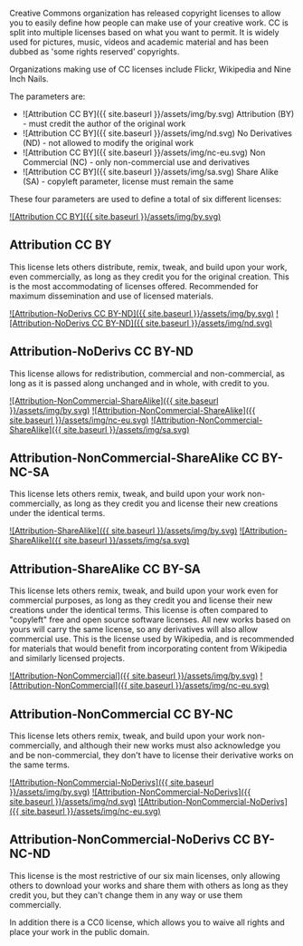 Creative Commons organization has released copyright licenses to allow you to easily define how people can make use of your creative work. CC is split into multiple licenses based on what you want to permit. It is widely used for pictures, music, videos and academic material and has been dubbed as 'some rights reserved' copyrights. 

Organizations making use of CC licenses include Flickr, Wikipedia and Nine Inch Nails.

The parameters are:

* ![Attribution CC BY]({{ site.baseurl }}/assets/img/by.svg) Attribution (BY) - must credit the author of the original work
* ![Attribution CC BY]({{ site.baseurl }}/assets/img/nd.svg) No Derivatives (ND) - not allowed to modify the original work
* ![Attribution CC BY]({{ site.baseurl }}/assets/img/nc-eu.svg) Non Commercial (NC) - only non-commercial use and derivatives
* ![Attribution CC BY]({{ site.baseurl }}/assets/img/sa.svg) Share Alike (SA) - copyleft parameter, license must remain the same

These four parameters are used to define a total of six different licenses:

[![Attribution CC BY]({{ site.baseurl }}/assets/img/by.svg)](http://creativecommons.org/licenses/by/4.0/)

Attribution CC BY
-----------------

This license lets others distribute, remix, tweak, and build upon your work, even commercially, as long as they credit you for the original creation. This is the most accommodating of licenses offered. Recommended for maximum dissemination and use of licensed materials.

[![Attribution-NoDerivs CC BY-ND]({{ site.baseurl }}/assets/img/by.svg)](http://creativecommons.org/licenses/by-nd/4.0/)
[![Attribution-NoDerivs CC BY-ND]({{ site.baseurl }}/assets/img/nd.svg)](http://creativecommons.org/licenses/by-nd/4.0/)

Attribution-NoDerivs CC BY-ND
-----------------------------

This license allows for redistribution, commercial and non-commercial, as long as it is passed along unchanged and in whole, with credit to you.

[![Attribution-NonCommercial-ShareAlike]({{ site.baseurl }}/assets/img/by.svg)](http://creativecommons.org/licenses/by-nd/4.0/)
[![Attribution-NonCommercial-ShareAlike]({{ site.baseurl }}/assets/img/nc-eu.svg)](http://creativecommons.org/licenses/by-nd/4.0/)
[![Attribution-NonCommercial-ShareAlike]({{ site.baseurl }}/assets/img/sa.svg)](http://creativecommons.org/licenses/by-nd/4.0/)

Attribution-NonCommercial-ShareAlike CC BY-NC-SA
------------------------------------------------

This license lets others remix, tweak, and build upon your work non-commercially, as long as they credit you and license their new creations under the identical terms.

[![Attribution-ShareAlike]({{ site.baseurl }}/assets/img/by.svg)](http://creativecommons.org/licenses/by-sa/4.0/)
[![Attribution-ShareAlike]({{ site.baseurl }}/assets/img/sa.svg)](http://creativecommons.org/licenses/by-sa/4.0/)

Attribution-ShareAlike CC BY-SA
-------------------------------

This license lets others remix, tweak, and build upon your work even for commercial purposes, as long as they credit you and license their new creations under the identical
terms. This license is often compared to "copyleft" free and open source software licenses. All new works based on yours will carry the same license, so any derivatives will also allow commercial use. This is the license used by Wikipedia, and is recommended for materials that would benefit from incorporating content from Wikipedia and similarly licensed projects.

[![Attribution-NonCommercial]({{ site.baseurl }}/assets/img/by.svg)](http://creativecommons.org/licenses/by-nc/4.0/)
[![Attribution-NonCommercial]({{ site.baseurl }}/assets/img/nc-eu.svg)](http://creativecommons.org/licenses/by-nc/4.0/)

Attribution-NonCommercial CC BY-NC
----------------------------------

This license lets others remix, tweak, and build upon your work non-commercially, and although their new works must also acknowledge you and be non-commercial, they don't have to license their derivative works on the same terms.

[![Attribution-NonCommercial-NoDerivs]({{ site.baseurl }}/assets/img/by.svg)](http://creativecommons.org/licenses/by-nc-nd/4.0/)
[![Attribution-NonCommercial-NoDerivs]({{ site.baseurl }}/assets/img/nd.svg)](http://creativecommons.org/licenses/by-nc-nd/4.0/)
[![Attribution-NonCommercial-NoDerivs]({{ site.baseurl }}/assets/img/nc-eu.svg)](http://creativecommons.org/licenses/by-nc-nd/4.0/)

Attribution-NonCommercial-NoDerivs CC BY-NC-ND
----------------------------------------------

This license is the most restrictive of our six main licenses, only allowing others to download your works and share them with others as long as they credit you, but they can't change them in any way or use them commercially.

In addition there is a CC0 license, which allows you to waive all rights and place your work in the public domain.
